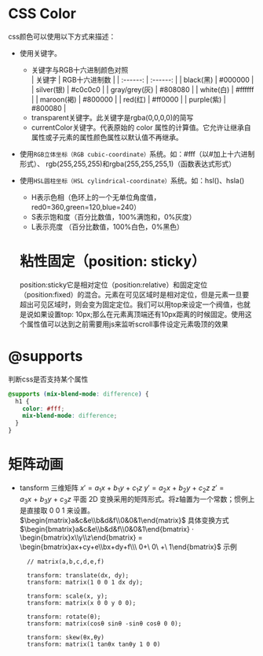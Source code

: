 # CSS Color

css颜色可以使用以下方式来描述：
- 使用关键字。
  + 关键字与RGB十六进制颜色对照   
    | 关键字 | RGB十六进制数 |
    | :------: | :------: |
    | black(黑) | #000000 |
    | silver(银) | #c0c0c0 |
    | gray/grey(灰) | #808080 |
    | white(白) | #ffffff |
    | maroon(褐) | #800000 |
    | red(红) | #ff0000 |
    | purple(紫) | #800080 |
  + transparent关键字。此关键字是rgba(0,0,0,0)的简写
  + currentColor关键字。代表原始的 color 属性的计算值。它允许让继承自属性或子元素的属性颜色属性以默认值不再继承。
    
- 使用``RGB立体坐标（RGB cubic-coordinate）``系统。如：#fff（以#加上十六进制形式）、 rgb(255,255,255)和rgba(255,255,255,1)（函数表达式形式）

- 使用``HSL圆柱坐标（HSL cylindrical-coordinate）``系统。如：hsl()、hsla()
  + H表示色相（色环上的一个无单位角度值， red0=360,green=120,blue=240）
  + S表示饱和度（百分比数值，100%满饱和，0%灰度）
  + L表示亮度 （百分比数值，100%白色，0%黑色）

  # 粘性固定（position: sticky）
    position:sticky它是相对定位（position:relative）和固定定位（position:fixed）的混合。元素在可见区域时是相对定位，但是元素一旦要超出可见区域时，则会变为固定定位。我们可以用top来设定一个阀值，也就是说如果设置top: 10px;那么在元素离顶端还有10px距离的时候固定。使用这个属性值可以达到之前需要用js来监听scroll事件设定元素吸顶的效果

# @supports

判断css是否支持某个属性
```css
@supports (mix-blend-mode: difference) {
  h1 {
    color: #fff;
    mix-blend-mode: difference;
  }
}
```

# 矩阵动画
- tansform
  三维矩阵
  $x' = a_1x\ +\ b_1y\ +\ c_1z$
  $y' = a_2x\ +\ b_2y\ +\ c_2z$
  $z' = a_3x\ +\ b_3y\ +\ c_3z$
  平面 2D 变换采用的矩阵形式。将z轴置为一个常数；惯例上是直接取 0 0 1 来设置。
  $\begin{matrix}a&c&e\\b&d&f\\0&0&1\end{matrix}$
  具体变换方式
  $\begin{bmatrix}a&c&e\\b&d&f\\0&0&1\end{bmatrix} · \begin{bmatrix}x\\y\\z\end{bmatrix} = \begin{bmatrix}ax+cy+e\\bx+dy+f\\\ 0+\ 0\ +\ 1\end{bmatrix}$ 
  示例
  ```
    // matrix(a,b,c,d,e,f)

    transform: translate(dx, dy);
    transform: matrix(1 0 0 1 dx dy);

    transform: scale(x, y);
    transform: matrix(x 0 0 y 0 0);

    transform: rotate(θ);
    transform: matrix(cosθ sinθ -sinθ cosθ 0 0);

    transform: skew(θx,θy)
    transform: matrix(1 tanθx tanθy 1 0 0)
  ```
